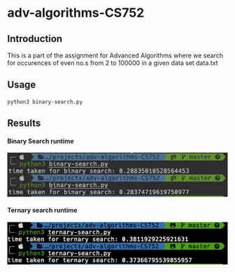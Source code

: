 # adv-algorithms-CS752

## Introduction
This is a part of the assignment for Advanced Algorithms where we search for occurences of even no.s from 2 to 100000 in a given data set data.txt

## Usage
```
python3 binary-search.py
```

## Results
#### Binary Search runtime
![Alt text](binary-search-runtime.png?raw=true "Binary Search runtime")

#### Ternary search runtime
![Alt text](ternary-search-runtime.png?raw=true "Ternary search runtime")
